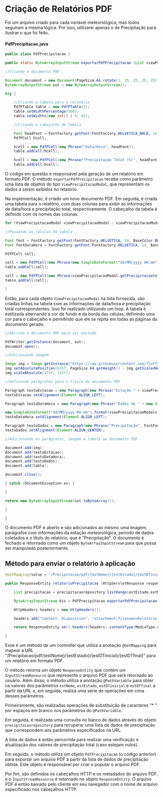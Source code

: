 # Criação de Relatórios PDF

Foi um arquivo criado para cada variável meteorológica, mas todos seguiram a mesma lógica. Por isso, utilizarei apenas o de Precipitação para ilustrar o que foi feito.

#### PdfPrecipitacao.java

```java
public class PdfPrecipitacao {

public static ByteArrayInputStream exportarPdfPrecipitacao (List viewPrecipitacaoModals) throws IOException {

//Criando o documento PDF

Document document = new Document(PageSize.A4.rotate(), 25, 25, 25, 25);
ByteArrayOutputStream out = new ByteArrayOutputStream();

try {

    //Criando a tabela para o relatório
    PdfPTable table = new PdfPTable(2);
    table.setWidthPercentage(100);
    table.setWidths(new int[] { 4, 4});

    //Criando o cabeçalho da tabela

    Font headFont = FontFactory.getFont(FontFactory.HELVETICA_BOLD, 14, BaseColor.WHITE);
    PdfPCell hcell;

    hcell = new PdfPCell(new Phrase("Data/Hora", headFont));
    table.addCell(hcell);

    hcell = new PdfPCell(new Phrase("Precipitação Total (%)", headFont));
    table.addCell(hcell);

```

O código em questão é responsável pela geração de um relatório em formato PDF. O método `exportarPdfPrecipitacao` recebe como parâmetro uma lista de objetos do tipo `ViewPrecipitacaoModal`, que representam os dados a serem exibidos no relatório.

Na implementação, é criado um novo documento PDF. Em seguida, é criada uma tabela para o relatório, com duas colunas para exibir as informações de data/hora e precipitação total, respectivamente. O cabeçalho da tabela é definido com os nomes das colunas.

```java
for (ViewPrecipitacaoModal viewPrecipitacaoModal : viewPrecipitacaoModals) {

//Povoando as células da tabela

Font font = FontFactory.getFont(FontFactory.HELVETICA, 14, BaseColor.BLACK);
Font fontDataHora = FontFactory.getFont(FontFactory.HELVETICA, 14, BaseColor.BLACK);

PdfPCell cell;

cell = new PdfPCell(new Phrase(new SimpleDateFormat("dd/MM/yyyy HH:mm").format(viewPrecipitacaoModal.getDatahoraCaptacao()), fontDataHora));
table.addCell(cell);

cell = new PdfPCell(new Phrase(viewPrecipitacaoModal.getPrecipitacaototal(), font));
table.addCell(cell);

}

```

Então, para cada objeto `ViewPrecipitacaoModal` na lista fornecida, são criadas linhas na tabela com as informações de data/hora e precipitação total correspondentes. Isso foi realizado utilizando um loop. A tabela é estilizada alternando a cor de fundo e da borda das células, definindo uma cor para o cabeçalho e permitindo que ele se repita em todas as páginas do documento gerado.

```java
//Abrindo o documento PDF para ser editado

PdfWriter.getInstance(document, out);
document.open();

//Adicionando imagem

Image img = Image.getInstance("https://raw.githubusercontent.com/fluffyfatec/Iacit/Sprint- 4/API- IACIT/api/images/iacit.png");
img.setAbsolutePosition(635f, PageSize.A4.getHeight() - img.getScaledHeight() - 90);
img.scaleAbsolute(175f, 115f);

//Definindo parágrafos para o título do documento PDF

Paragraph textoEstacao = new Paragraph(new Phrase("Estação " + viewPrecipitacaoModals.get(0).getEstacaoNome() + ", " + "Estado de " + viewPrecipitacaoModals.get(0).getEstacaoEstado(), FontFactory.getFont(FontFactory.HELVETICA_BOLD, 24, BaseColor.BLACK)));
textoEstacao.setAlignment(Element.ALIGN_LEFT);

Paragraph textoDataHora = new Paragraph(new Phrase("Dados de " + new SimpleDateFormat("dd/MM/yyyy HH:mm").format(viewPrecipitacaoModals.get(0).getDatahoraCaptacao()) + " até " +

new SimpleDateFormat("dd/MM/yyyy HH:mm").format(viewPrecipitacaoModals.get(viewPrecipitacaoModals.size() - 1).getDatahoraCaptacao()), FontFactory.getFont(FontFactory.HELVETICA, 21, BaseColor.BLACK)));
textoDataHora.setAlignment(Element.ALIGN_LEFT);

Paragraph textoDados = new Paragraph(new Phrase("Precipitação", FontFactory.getFont(FontFactory.HELVETICA_BOLD, 18, BaseColor.BLACK)));
textoDados.setAlignment(Element.ALIGN_CENTER);

//Adicionando os parágrafos, imagem e tabela ao documento PDF

document.add(img);
document.add(textoEstacao);
document.add(textoDataHora);
document.add(textoDados);
document.add(table);

document.close();

} catch (DocumentException ex) {

}

return new ByteArrayInputStream(out.toByteArray());

}

}

```

O documento PDF é aberto e são adicionados ao mesmo uma imagem, parágrafos com informações da estação meteorológica, período de dados coletados e o título do relatório, que é "Precipitação". O documento é fechado e retornado como um objeto `ByteArrayInputStream` para que possa ser manipulado posteriormente.

## Método para enviar o relatório à aplicação

```java
@GetMapping(value = "/Precipitacao/pdf/{estNome}/{estEstado}/{estDTinicial}/{estDTfinal}", produces = MediaType.APPLICATION_PDF_VALUE)

public ResponseEntity relatorioPrecipitacao (HttpServletResponse response, @PathVariable("estNome") String estNome, @PathVariable("estEstado") String estEstado, @PathVariable("estDTinicial") String estDTinicial, @PathVariable("estDTfinal") String estDTfinal) throws IOException {

    List precipitacao = precipitacaorepository.listRange(estEstado,estNome,Timestamp.valueOf(estDTinicial),Timestamp.valueOf(estDTfinal));

    ByteArrayInputStream bis = PdfPrecipitacao.exportarPdfPrecipitacao(precipitacao);

    HttpHeaders headers = new HttpHeaders();

    headers.add("Content- Disposition", "attachment;filename=Relatório Precipitação " + estNome + "(" + new SimpleDateFormat("dd- MM- yyyy").format(precipitacao.get(0).getDatahoraCaptacao()) + " até " + new SimpleDateFormat("dd- MM- yyyy").format(precipitacao.get(precipitacao.size() - 1).getDatahoraCaptacao()) + ").pdf");

    return ResponseEntity.ok().headers(headers).contentType(MediaType.APPLICATION_PDF).body(new InputStreamResource(bis));

}

```

Esse é um método de um controller que utiliza a anotação `@GetMapping` para mapear a URL "/Precipitacao/pdf/{estNome}/{estEstado}/{estDTinicial}/{estDTfinal}" para um relatório em formato PDF.

O método retorna um objeto `ResponseEntity` que contém um `InputStreamResource` que representa o arquivo PDF que será retornado ao usuário. Além disso, o método utiliza a anotação `@PathVariable` para obter os valores dos parâmetros `estNome`, `estEstado`, `estDTinicial` e `estDTfinal` a partir da URL e, em seguida, realiza uma série de operações em cima desses parâmetros.

Primeiramente, são realizadas operações de substituição de caracteres "\* " por espaços em branco nos parâmetros do `@PathVariable`.

Em seguida, é realizada uma consulta no banco de dados através do objeto `precipitacaorepository` para recuperar uma lista de dados de precipitação que correspondem aos parâmetros especificados na URL.

A lista de dados é então percorrida para realizar uma verificação e atualização dos valores de precipitação total (caso estejam nulos).

Em seguida, o método utiliza um objeto `PdfPrecipitacao` (o código anterior) para exportar um arquivo PDF a partir da lista de dados de precipitação obtida. Este objeto é responsável por criar e popular o arquivo PDF.

Por fim, são definidos os cabeçalhos HTTP e os metadados do arquivo PDF, e o `InputStreamResource` é retornado no objeto `ResponseEntity`. O arquivo PDF é então baixado pelo cliente em seu navegador com o nome de arquivo especificado nos cabeçalhos HTTP.
